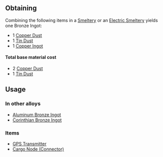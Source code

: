 
## Obtaining

Combining the following items in a [Smeltery](https://github.com/TheBusyBiscuit/Slimefun4/wiki/Smeltery) or an [Electric Smeltery](https://github.com/TheBusyBiscuit/Slimefun4/wiki/Electric-Smeltery) yields one Bronze Ingot:

* 1 [Copper Dust](https://github.com/TheBusyBiscuit/Slimefun4/wiki/Copper-Dust)
* 1 [Tin Dust](https://github.com/TheBusyBiscuit/Slimefun4/wiki/Tin-Dust)
* 1 [Copper Ingot](https://github.com/TheBusyBiscuit/Slimefun4/wiki/Copper-Ingot)

#### Total base material cost 

* 2 [Copper Dust](https://github.com/TheBusyBiscuit/Slimefun4/wiki/Copper-Dust)
* 1 [Tin Dust](https://github.com/TheBusyBiscuit/Slimefun4/wiki/Tin-Dust)

## Usage

### In other alloys

* [Aluminum Bronze Ingot](https://github.com/TheBusyBiscuit/Slimefun4/wiki/Aluminum-Bronze-Ingot)
* [Corinthian Bronze Ingot](https://github.com/TheBusyBiscuit/Slimefun4/wiki/Corinthian-Bronze-Ingot)

### Items

* [GPS Transmitter](https://github.com/TheBusyBiscuit/Slimefun4/wiki/GPS-Transmitter)
* [Cargo Node (Connector)](https://github.com/TheBusyBiscuit/Slimefun4/wiki/Connector-Node)
